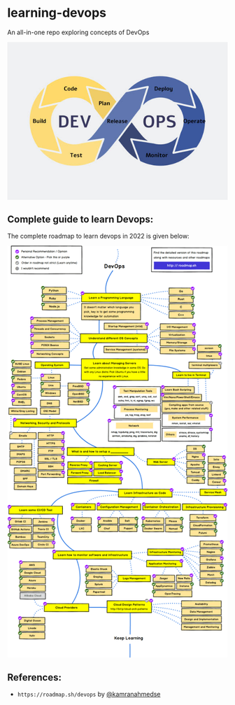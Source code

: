 # learning-devops
An all-in-one repo exploring concepts of DevOps

<p align="center">
  <img src="Assets/devops.png" />
</p>

## Complete guide to learn Devops:
The complete roadmap to learn devops in 2022 is given below:

![Devops-roadmap](Assets/devops-roadmap.png)




## References:
- `https://roadmap.sh/devops` by [@kamranahmedse](https://github.com/kamranahmedse)

